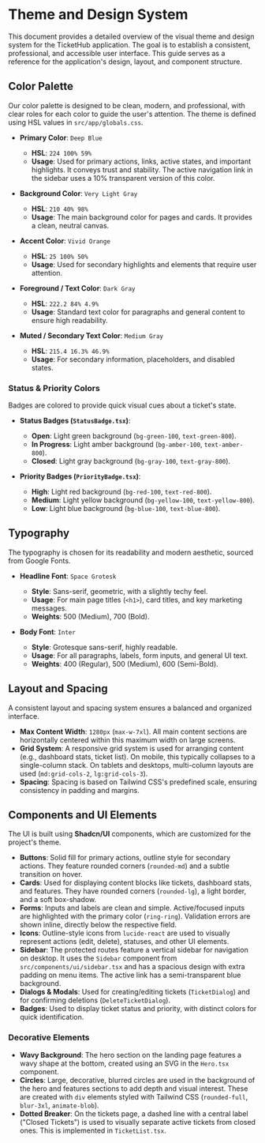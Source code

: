 # Theme and Design System

This document provides a detailed overview of the visual theme and design system for the TicketHub application. The goal is to establish a consistent, professional, and accessible user interface. This guide serves as a reference for the application's design, layout, and component structure.

## Color Palette

Our color palette is designed to be clean, modern, and professional, with clear roles for each color to guide the user's attention. The theme is defined using HSL values in `src/app/globals.css`.

-   **Primary Color**: `Deep Blue`
    -   **HSL**: `224 100% 59%`
    -   **Usage**: Used for primary actions, links, active states, and important highlights. It conveys trust and stability. The active navigation link in the sidebar uses a 10% transparent version of this color.

-   **Background Color**: `Very Light Gray`
    -   **HSL**: `210 40% 98%`
    -   **Usage**: The main background color for pages and cards. It provides a clean, neutral canvas.

-   **Accent Color**: `Vivid Orange`
    -   **HSL**: `25 100% 50%`
    -   **Usage**: Used for secondary highlights and elements that require user attention.

-   **Foreground / Text Color**: `Dark Gray`
    -   **HSL**: `222.2 84% 4.9%`
    -   **Usage**: Standard text color for paragraphs and general content to ensure high readability.

-   **Muted / Secondary Text Color**: `Medium Gray`
    -   **HSL**: `215.4 16.3% 46.9%`
    -   **Usage**: For secondary information, placeholders, and disabled states.

### Status & Priority Colors

Badges are colored to provide quick visual cues about a ticket's state.

-   **Status Badges (`StatusBadge.tsx`)**:
    -   **Open**: Light green background (`bg-green-100`, `text-green-800`).
    -   **In Progress**: Light amber background (`bg-amber-100`, `text-amber-800`).
    -   **Closed**: Light gray background (`bg-gray-100`, `text-gray-800`).

-   **Priority Badges (`PriorityBadge.tsx`)**:
    -   **High**: Light red background (`bg-red-100`, `text-red-800`).
    -   **Medium**: Light yellow background (`bg-yellow-100`, `text-yellow-800`).
    -   **Low**: Light blue background (`bg-blue-100`, `text-blue-800`).

## Typography

The typography is chosen for its readability and modern aesthetic, sourced from Google Fonts.

-   **Headline Font**: `Space Grotesk`
    -   **Style**: Sans-serif, geometric, with a slightly techy feel.
    -   **Usage**: For main page titles (`<h1>`), card titles, and key marketing messages.
    -   **Weights**: 500 (Medium), 700 (Bold).

-   **Body Font**: `Inter`
    -   **Style**: Grotesque sans-serif, highly readable.
    -   **Usage**: For all paragraphs, labels, form inputs, and general UI text.
    -   **Weights**: 400 (Regular), 500 (Medium), 600 (Semi-Bold).

## Layout and Spacing

A consistent layout and spacing system ensures a balanced and organized interface.

-   **Max Content Width**: `1280px` (`max-w-7xl`). All main content sections are horizontally centered within this maximum width on large screens.
-   **Grid System**: A responsive grid system is used for arranging content (e.g., dashboard stats, ticket list). On mobile, this typically collapses to a single-column stack. On tablets and desktops, multi-column layouts are used (`md:grid-cols-2`, `lg:grid-cols-3`).
-   **Spacing**: Spacing is based on Tailwind CSS's predefined scale, ensuring consistency in padding and margins.

## Components and UI Elements

The UI is built using **Shadcn/UI** components, which are customized for the project's theme.

-   **Buttons**: Solid fill for primary actions, outline style for secondary actions. They feature rounded corners (`rounded-md`) and a subtle transition on hover.
-   **Cards**: Used for displaying content blocks like tickets, dashboard stats, and features. They have rounded corners (`rounded-lg`), a light border, and a soft box-shadow.
-   **Forms**: Inputs and labels are clean and simple. Active/focused inputs are highlighted with the primary color (`ring-ring`). Validation errors are shown inline, directly below the respective field.
-   **Icons**: Outline-style icons from `lucide-react` are used to visually represent actions (edit, delete), statuses, and other UI elements.
-   **Sidebar**: The protected routes feature a vertical sidebar for navigation on desktop. It uses the `Sidebar` component from `src/components/ui/sidebar.tsx` and has a spacious design with extra padding on menu items. The active link has a semi-transparent blue background.
-   **Dialogs & Modals**: Used for creating/editing tickets (`TicketDialog`) and for confirming deletions (`DeleteTicketDialog`).
-   **Badges**: Used to display ticket status and priority, with distinct colors for quick identification.

### Decorative Elements

-   **Wavy Background**: The hero section on the landing page features a wavy shape at the bottom, created using an SVG in the `Hero.tsx` component.
-   **Circles**: Large, decorative, blurred circles are used in the background of the hero and features sections to add depth and visual interest. These are created with `div` elements styled with Tailwind CSS (`rounded-full`, `blur-3xl`, `animate-blob`).
-   **Dotted Breaker**: On the tickets page, a dashed line with a central label ("Closed Tickets") is used to visually separate active tickets from closed ones. This is implemented in `TicketList.tsx`.
